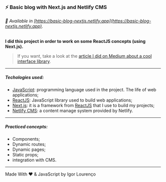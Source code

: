### ⚡ Basic blog with Next.js and Netlify CMS

###### 👾 Available in [https://basic-blog-nextjs.netlify.app](https://basic-blog-nextjs.netlify.app).

**I did this project in order to work on some ReactJS concepts (using Next.js).**

> If you want, take a look at the [article I did on Medium about a cool interface library](https://medium.com/igor-js/chakra-ui-facilitando-o-front-end-javascript-aabcade75f09).

---

##### Techologies used:

* [JavaScript](https://www.javascript.com/): programming language used in the project. The life of web applications;
* [ReactJS](https://pt-br.reactjs.org/): JavaScript library used to build web applications;
* [Next.js](http://nextjs.org/): it is a framework from [ReactJS](https://pt-br.reactjs.org/) that I use to build my projects;
* [Netlify CMS](https://www.netlifycms.org/): a content manage system provided by Netlify.

---

##### Practiced concepts:
* Components;
* Dynamic routes;
* Dynamic pages;
* Static props;
* integration with CMS.

---

Made With ❤️ & JavaScript by Igor Lourenço
